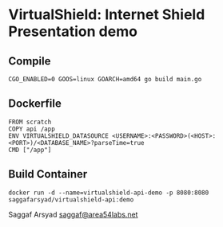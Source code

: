# VirtualShield: Internet Shield Presentation demo

## Compile
`CGO_ENABLED=0 GOOS=linux GOARCH=amd64 go build main.go`

## Dockerfile
```
FROM scratch
COPY api /app
ENV VIRTUALSHIELD_DATASOURCE <USERNAME>:<PASSWORD>(<HOST>:<PORT>)/<DATABASE_NAME>?parseTime=true
CMD ["/app"]
```

## Build Container
`docker run -d --name=virtualshield-api-demo -p 8080:8080 saggafarsyad/virtualshield-api:demo`

Saggaf Arsyad <saggaf@area54labs.net>
